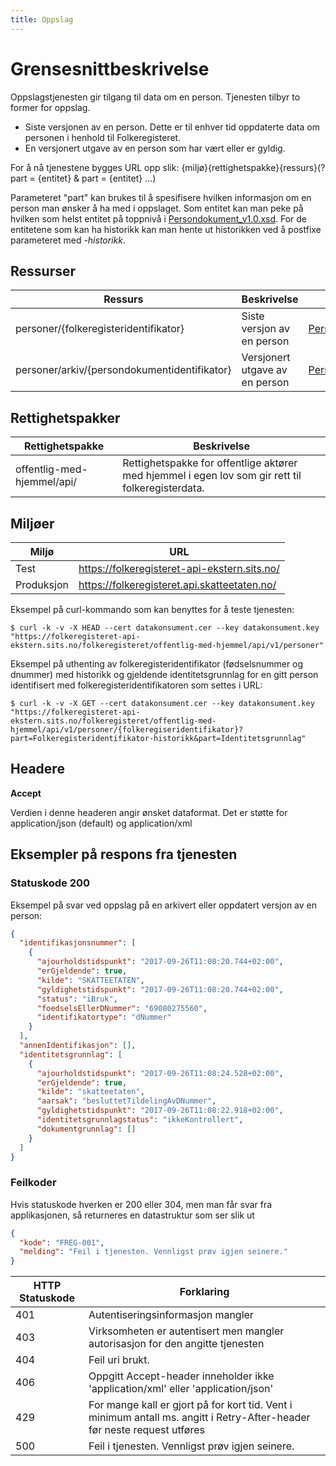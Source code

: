 ```yaml
---
title: Oppslag
---
```


  # Grensesnittbeskrivelse
  Oppslagstjenesten gir tilgang til data om en person. Tjenesten tilbyr to former for oppslag. 
   * Siste versjonen av en person. Dette er til enhver tid oppdaterte data om personen i henhold til Folkeregisteret. 
   * En versjonert utgave av en person som har vært eller er gyldig. 

For å nå tjenestene bygges URL opp slik:
{miljø}{rettighetspakke}{ressurs}(? part = {entitet} & part = {entitet} ...)

Parameteret "part" kan brukes til å spesifisere hvilken informasjon om en person man ønsker å ha med i oppslaget. Som entitet kan man peke på hvilken som helst entitet på toppnivå i [Persondokument_v1.0.xsd](../kontrakter/Persondokument_v1.0.xsd). For de entitetene som kan ha historikk kan man hente ut historikken ved å postfixe parameteret med *-historikk*.

## Ressurser
| Ressurs | Beskrivelse | Kontrakt |
|---------|-------------|----------|
|personer/{folkeregisteridentifikator}| Siste versjon av en person | [Persondokument_v1.0.xsd](../kontrakter/Persondokument_v1.0.xsd) |
|personer/arkiv/{persondokumentidentifikator} | Versjonert utgave av en person | [Persondokument_v1.0.xsd](../kontrakter/Persondokument_v1.0.xsd) |

## Rettighetspakker

| Rettighetspakke|Beskrivelse|
|----------------|-----------|
|offentlig-med-hjemmel/api/| Rettighetspakke for offentlige aktører med hjemmel i egen lov som gir rett til folkeregisterdata.

## Miljøer

| Miljø | URL | 
|-------|-----|
| Test| https://folkeregisteret-api-ekstern.sits.no/ | 
| Produksjon | https://folkeregisteret.api.skatteetaten.no/ |  

Eksempel på curl-kommando som kan benyttes for å teste tjenesten:

`$ curl -k -v -X HEAD --cert datakonsument.cer --key datakonsument.key "https://folkeregisteret-api-ekstern.sits.no/folkeregisteret/offentlig-med-hjemmel/api/v1/personer"`

Eksempel på uthenting av folkeregisteridentifikator (fødselsnummer og dnummer) med historikk og gjeldende identitetsgrunnlag for en gitt person identifisert med folkeregisteridentifikatoren som settes i URL: 

`$ curl -k -v -X GET --cert datakonsument.cer --key datakonsument.key "https://folkeregisteret-api-ekstern.sits.no/folkeregisteret/offentlig-med-hjemmel/api/v1/personer/{folkeregiseridentifikator}?part=Folkeregisteridentifikator-historikk&part=Identitetsgrunnlag"`

## Headere

**Accept**

Verdien i denne headeren angir ønsket dataformat. Det er støtte for application/json (default) og application/xml

## Eksempler på respons fra tjenesten

### Statuskode 200
Eksempel på svar ved oppslag på en arkivert eller oppdatert versjon av en person:
```json
{
  "identifikasjonsnummer": [
    {
      "ajourholdstidspunkt": "2017-09-26T11:08:20.744+02:00",
      "erGjeldende": true,
      "kilde": "SKATTEETATEN",
      "gyldighetstidspunkt": "2017-09-26T11:08:20.744+02:00",
      "status": "iBruk",
      "foedselsEllerDNummer": "69080275560",
      "identifikatortype": "dNummer"
    }
  ],
  "annenIdentifikasjon": [],
  "identitetsgrunnlag": [
    {
      "ajourholdstidspunkt": "2017-09-26T11:08:24.528+02:00",
      "erGjeldende": true,
      "kilde": "skatteetaten",
      "aarsak": "besluttetTildelingAvDNummer",
      "gyldighetstidspunkt": "2017-09-26T11:08:22.918+02:00",
      "identitetsgrunnlagstatus": "ikkeKontrollert",
      "dokumentgrunnlag": []
    }
  ]
}
```

### Feilkoder
Hvis statuskode hverken er 200 eller 304, men man får svar fra applikasjonen, så returneres en datastruktur som ser slik ut

```json
{
  "kode": "FREG-001",
  "melding": "Feil i tjenesten. Vennligst prøv igjen seinere."
}
```

| HTTP Statuskode |  Forklaring |
|----------|-------|
| 401 | Autentiseringsinformasjon mangler |
| 403 | Virksomheten er autentisert men mangler autorisasjon for den angitte tjenesten |
| 404 | Feil uri brukt. |
| 406 | Oppgitt Accept-header inneholder ikke 'application/xml' eller 'application/json' |
| 429 | For mange kall er gjort på for kort tid. Vent i minimum antall ms. angitt i Retry-After-header før neste request utføres |
| 500 | Feil i tjenesten. Vennligst prøv igjen seinere. |
